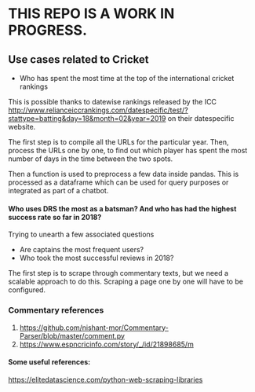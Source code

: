 # THIS REPO IS A WORK IN PROGRESS. 

## Use cases related to Cricket

- Who has spent the most time at the top of the international cricket rankings

This is possible thanks to datewise rankings released by the ICC http://www.relianceiccrankings.com/datespecific/test/?stattype=batting&day=18&month=02&year=2019 on their datespecific website. 

The first step is to compile all the URLs for the particular year. Then, process the URLs one by one, to find out which player has spent the most number of days in the time between the two spots.

Then a function is used to preprocess a few data inside pandas. This is processed as a dataframe which can be used for query purposes or integrated as part of a chatbot.

#### Who uses DRS the most as a batsman? And who has had the highest success rate so far in 2018?

Trying to unearth a few associated questions

- Are captains the most frequent users? 
- Who took the most successful reviews in 2018?

The first step is to scrape through commentary texts, but we need a scalable approach to do this. Scraping a page one by one will have to be configured. 


### Commentary references

1. https://github.com/nishant-mor/Commentary-Parser/blob/master/comment.py
2. https://www.espncricinfo.com/story/_/id/21898685/m


#### Some useful references:

https://elitedatascience.com/python-web-scraping-libraries 





